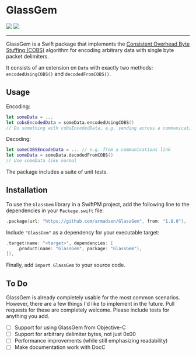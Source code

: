 # GlassGem

[![](https://img.shields.io/endpoint?url=https%3A%2F%2Fswiftpackageindex.com%2Fapi%2Fpackages%2Farmadsen%2FGlassGem%2Fbadge%3Ftype%3Dswift-versions)](https://swiftpackageindex.com/armadsen/GlassGem)
[![](https://img.shields.io/endpoint?url=https%3A%2F%2Fswiftpackageindex.com%2Fapi%2Fpackages%2Farmadsen%2FGlassGem%2Fbadge%3Ftype%3Dplatforms)](https://swiftpackageindex.com/armadsen/GlassGem)

---

GlassGem is a Swift package that implements the [Consistent Overhead Byte Stuffing (COBS)](https://en.wikipedia.org/wiki/Consistent_Overhead_Byte_Stuffing) algorithm for encoding arbitrary data with single byte packet delimiters.

It consists of an extension on `Data` with exactly two methods: `encodedUsingCOBS()` and `decodedFromCOBS()`. 

## Usage

Encoding:

```swift
let someData = ...
let cobsEncodedData = someData.encodedUsingCOBS()
// Do something with cobsEncodedData, e.g. sending across a communications link
``` 

Decoding:
```swift
let someCOBSEncodeData = ... // e.g. from a communications link
let someData = someData.decodedFromCOBS()
// Use someData like normal
``` 

The package includes a suite of unit tests.

## Installation

To use the `GlassGem` library in a SwiftPM project, 
add the following line to the dependencies in your `Package.swift` file:

```swift
.package(url: "https://github.com/armadsen/GlassGem", from: "1.0.0"),
```

Include `"GlassGem"` as a dependency for your executable target:

```swift
.target(name: "<target>", dependencies: [
    .product(name: "GlassGem", package: "GlassGem"),
]),
```

Finally, add `import GlassGem` to your source code.

## To Do

GlassGem is already completely usable for the most common scenarios. However, there are a few things I'd like to implement in the future. Pull requests for these are completely welcome. Please include tests for anything you add.

- [ ] Support for using GlassGem from Objective-C
- [ ] Support for arbitrary delimiter bytes, not just 0x00
- [ ] Performance improvements (while still emphasizing readability)
- [ ] Make documentation work with DocC
